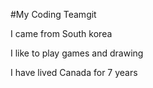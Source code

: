 #My Coding Teamgit

I came from South korea

I like to play games and drawing

I have lived Canada for 7 years